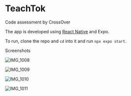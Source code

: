# TeachTok
Code assessment by CrossOver

The app is developed using [React Native](https://reactnative.dev/) and Expo.

To run, clone the repo and `cd` into it and run `npx expo start`.

Screenshots

![IMG_1008](https://github.com/kingingcole/TeachTok/assets/43896019/99783868-6da0-498c-b77e-6e6fe9bad878)


![IMG_1009](https://github.com/kingingcole/TeachTok/assets/43896019/101f3981-7fd1-430e-8999-fdd6443c952c)


![IMG_1010](https://github.com/kingingcole/TeachTok/assets/43896019/fd7ff5e5-0b17-4e16-8bd3-bc936af07160)


![IMG_1011](https://github.com/kingingcole/TeachTok/assets/43896019/82e53ed4-b4cf-4fe1-8061-a99f5985de48)
